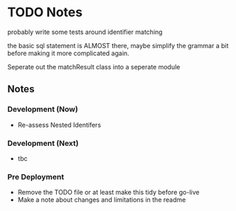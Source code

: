 # TODO Notes


probably write some tests around identifier matching


the basic sql statement is ALMOST there, maybe simplify the grammar a bit before making it more complicated again.


Seperate out the matchResult class into a seperate module

## Notes

### Development (Now)
- Re-assess Nested Identifers
### Development (Next)
- tbc
### Pre Deployment
- Remove the TODO file or at least make this tidy before go-live
- Make a note about changes and limitations in the readme

